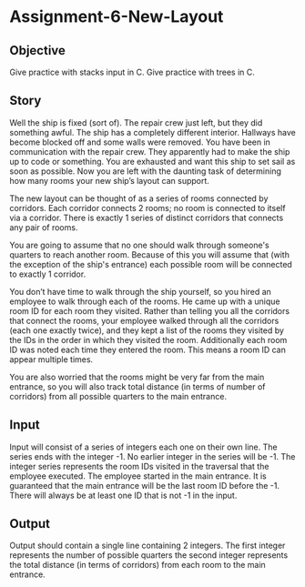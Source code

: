 ﻿# Assignment-6-New-Layout

## Objective

Give practice with stacks input in C.
Give practice with trees in C.

## Story

Well the ship is fixed (sort of). The repair crew just left, but
they did something awful. The ship has a completely different
interior. Hallways have become blocked off and some walls
were removed. You have been in communication with the
repair crew. They apparently had to make the ship up to code
or something. You are exhausted and want this ship to set sail
as soon as possible. Now you are left with the daunting task
of determining how many rooms your new ship’s layout can
support.

The new layout can be thought of as a series of rooms
connected by corridors. Each corridor connects 2 rooms; no
room is connected to itself via a corridor. There is exactly 1
series of distinct corridors that connects any pair of rooms.

You are going to assume that no one should walk through
someone's quarters to reach another room. Because of this
you will assume that (with the exception of the ship's entrance)
each possible room will be connected to exactly 1 corridor.

You don’t have time to walk through the ship yourself, so you hired an employee to walk through
each of the rooms. He came up with a unique room ID for each room they visited. Rather than
telling you all the corridors that connect the rooms, your employee walked through all the
corridors (each one exactly twice), and they kept a list of the rooms they visited by the IDs in the
order in which they visited the room. Additionally each room ID was noted each time they
entered the room. This means a room ID can appear multiple times.

You are also worried that the rooms might be very far from the main entrance, so you will also
track total distance (in terms of number of corridors) from all possible quarters to the main
entrance.

## Input

Input will consist of a series of integers each one on their own line. The series ends with the
integer -1. No earlier integer in the series will be -1. The integer series represents the room IDs
visited in the traversal that the employee executed. The employee started in the main entrance.
It is guaranteed that the main entrance will be the last room ID before the -1. There will always
be at least one ID that is not -1 in the input.

## Output

Output should contain a single line containing 2 integers. The first integer represents the
number of possible quarters the second integer represents the total distance (in terms of
corridors) from each room to the main entrance.
